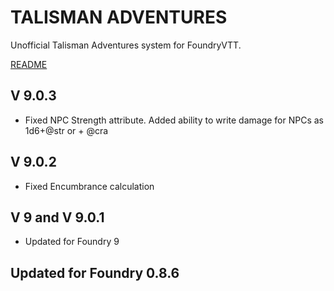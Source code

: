 # TALISMAN ADVENTURES

Unofficial Talisman Adventures system for FoundryVTT.

[README](https://github.com/superseva/talisman/blob/main/README.md)

## V 9.0.3

- Fixed NPC Strength attribute. Added ability to write damage for NPCs as 1d6+@str or + @cra


## V 9.0.2

- Fixed Encumbrance calculation


## V 9 and V 9.0.1 

- Updated for Foundry 9

## Updated for Foundry 0.8.6
